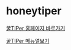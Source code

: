 # honeytiper

[꿀TIPer 홈페이지 바로가기](http://www.ggultiper.kro.kr)

[꿀TIPer 메뉴얼보기](https://docs.google.com/document/d/1Lt5TGYBhB_J1F3K9iqZQAzM4tyz7EohjdcmUxYhWr80/edit#heading=h.95wi6cewj5yt)
